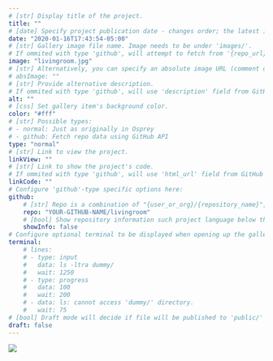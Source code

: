 ```yaml
---
# [str] Display title of the project.
title: ""
# [date] Specify project publication date - changes order; the latest item will be displayed first.
date: "2020-01-16T17:43:54-05:00"
# [str] Gallery image file name. Image needs to be under 'images/'.
# If ommited with type 'github', will attempt to fetch from '{repo_url}/.github/logo.png'.
image: "livingroom.jpg"
# [str] Alternatively, you can specify an absolute image URL (comment out the following line).
# absImage: ""
# [str] Provide alternative description.
# If ommited with type 'github', will use 'description' field from GitHub API.
alt: ""
# [css] Set gallery item's background color.
color: "#fff"
# [str] Possible types:
# - normal: Just as originally in Osprey
# - github: Fetch repo data using GitHub API
type: "normal"
# [str] Link to view the project.
linkView: ""
# [str] Link to show the project's code.
# If ommited with type 'github', will use 'html_url' field from GitHub API.
linkCode: ""
# Configure 'github'-type specific options here:
github:
    # [str] Repo is a combination of "{user_or_org}/{repository_name}", e.g. "kdevo/osprey-delight.
    repo: "YOUR-GITHUB-NAME/livingroom"
    # [bool] Show repository information such project language below the buttons.
    showInfo: false
# Configure optional terminal to be displayed when opening up the gallery item:
terminal:
    # lines:
    # - type: input
    #   data: ls -ltra dummy/
    #   wait: 1250
    # - type: progress
    #   data: 100
    #   wait: 200
    # - data: ls: cannot access 'dummy/' directory.
    #   wait: 75
# [bool] Draft mode will decide if file will be published to 'public/' directory.
draft: false
---
```

![](/images/livingroom.jpg)
